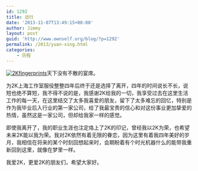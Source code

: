 ```yaml
---
id: 1292
title: 远行
date: '2013-11-07T13:49:15+08:00'
author: Jimmy
layout: post
guid: 'http://www.ownself.org/blog/?p=1292'
permalink: /2013/yuan-xing.html
categories:
    - 历程
---
```


[![2Kfingerprints](http://www.ownself.org/blog/wp-content/uploads/2013/11/2Kfingerprints-298x300.png)](http://www.ownself.org/blog/wp-content/uploads/2013/11/2Kfingerprints.png)天下没有不散的宴席。

为2K上海工作室服役整整四年后终于还是选择了离开，四年的时间说长不长，说短也绝不算短，我不得不说的是，我感谢2K给我的一切，我享受过去在这里生活工作的每一天，在这里结交了太多我喜爱的朋友，留下了太多难忘的回忆，特别是作为我毕业后入行业的第一家公司，给了我最宝贵的信心和对这份事业更加挚爱的热情，虽然这是一家公司，但却给我家一样的感觉。

即使我离开了，我的职业生涯也注定烙上了2K的印记，曾经我以2K为荣，也希望未来2K能以我为荣。我对2K依然有着无限的眷恋，因为这里有着我四年美好的岁月，我相信在将来的某个时刻回想起来时，会期盼着有个时光机器什么的能带我重新回到这里，就像在梦里一样。

我爱2K，更爱2K的朋友们，希望大家好。